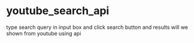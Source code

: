 # youtube_search_api
type search query in input box and click search button and results will we shown from youtube using api
